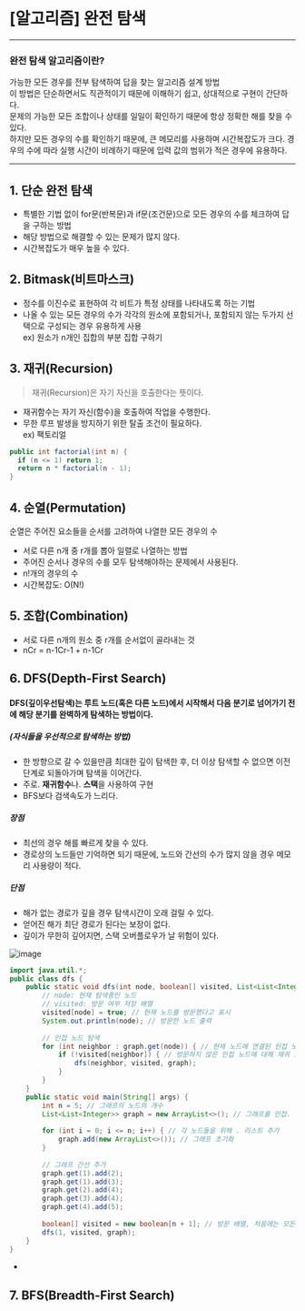 # [알고리즘] 완전 탐색
---------------------
### 완전 탐색 알고리즘이란?   
가능한 모든 경우를 전부 탐색하여 답을 찾는 알고리즘 설계 방법   
이 방법은 단순하면서도 직관적이기 때문에 이해하기 쉽고, 상대적으로 구현이 간단하다.   
문제의 가능한 모든 조합이나 상태를 일일이 확인하기 때문에 항상 정확한 해를 찾을 수 있다.     
하지만 모든 경우의 수를 확인하기 때문에, 큰 메모리를 사용하며 시간복잡도가 크다.
경우의 수에 따라 실행 시간이 비례하기 때문에 입력 값의 범위가 적은 경우에 유용하다.   

---------------------
## 1. 단순 완전 탐색
- 특별한 기법 없이 for문(반복문)과 if문(조건문)으로 모든 경우의 수를 체크하여 답을 구하는 방법   
- 해당 방법으로 해결할 수 있는 문제가 많지 않다.   
- 시간복잡도가 매우 높을 수 있다.   

## 2. Bitmask(비트마스크)   
- 정수를 이진수로 표현하여 각 비트가 특정 상태를 나타내도록 하는 기법    
- 나올 수 있는 모든 경우의 수가 각각의 원소에 포함되거나, 포함되지 않는 두가지 선택으로 구성되는 경우 유용하게 사용   
ex) 원소가 n개인 집합의 부분 집합 구하기

## 3. 재귀(Recursion)   
> 재귀(Recursion)은 자기 자신을 호출한다는 뜻이다.   
- 재귀함수는 자기 자신(함수)을 호출하여 작업을 수행한다.   
- 무한 루프 발생을 방지하기 위한 탈출 조건이 필요하다.   
ex) 팩토리얼
```java
public int factorial(int n) {
  if (n <= 1) return 1;
  return n * factorial(n - 1); 
}
```

## 4. 순열(Permutation)   
순열은 주어진 요소들을 순서를 고려하여 나열한 모든 경우의 수   
- 서로 다른 n개 중 r개를 뽑아 일렬로 나열하는 방법
- 주어진 순서나 경우의 수를 모두 탐색해야하는 문제에서 사용된다.
- n!개의 경우의 수   
- 시간복잡도: O(N!)   

## 5. 조합(Combination)   
- 서로 다른 n개의 원소 중 r개를 순서없이 골라내는 것    
- nCr = n-1Cr-1 + n-1Cr

## 6. DFS(Depth-First Search)   
#### DFS(깊이우선탐색)는 루트 노드(혹은 다른 노드)에서 시작해서 다음 분기로 넘어가기 전에 해당 분기를 완벽하게 탐색하는 방법이다. 
##### (자식들을 우선적으로 탐색하는 방법)
- 한 방향으로 갈 수 있을만큼 최대한 깊이 탐색한 후, 더 이상 탐색할 수 없으면 이전 단계로 되돌아가며 탐색을 이어간다.    
- 주로. **재귀함수**나. **스택**을 사용하여 구현      
- BFS보다 검색속도가 느리다.   

##### 장점
- 최선의 경우 해를 빠르게 찾을 수 있다.
- 경로상의 노드들만 기억하면 되기 때문에, 노드와 간선의 수가 많지 않을 경우 메모리 사용량이 적다.

##### 단점   
- 해가 없는 경로가 깊을 경우 탐색시간이 오래 걸릴 수 있다.   
- 얻어진 해가 최단 경로가 된다는 보장이 없다.   
- 깊이가 무한히 깊어지면, 스택 오버플로우가 날 위험이 있다.   

![image](https://github.com/user-attachments/assets/a573c3b5-2b9a-46e0-9304-f553549c0621)

```java
import java.util.*;
public class dfs {
    public static void dfs(int node, boolean[] visited, List<List<Integer>> graph) {
        // node: 현재 탐색중인 노드
        // visited: 방문 여부 저장 배열
        visited[node] = true; // 현재 노드를 방문했다고 표시
        System.out.println(node); // 방문한 노드 출력
        
        // 인접 노드 탐색
        for (int neighbor : graph.get(node)) { // 현재 노드에 연결된 인접 노드 순회
            if (!visited[neighbor]) { // 방문하지 않은 인접 노드에 대해 재귀 호출을 수행하여 깊이우선탐색
                dfs(neighbor, visited, graph);
            }
        }
    }
    public static void main(String[] args) {
        int n = 5; // 그래프의 노드의 개수
        List<List<Integer>> graph = new ArrayList<>(); // 그래프를 인접. ㅣ스트로 표현, 각 노드마다 연결된 노드들을 리스트로 저장
        
        for (int i = 0; i <= n; i++) { // 각 노드들을 위해 . 리스트 추가
            graph.add(new ArrayList<>()); // 그래프 초기화
        }
        
        // 그래프 간선 추가
        graph.get(1).add(2);
        graph.get(1).add(3);
        graph.get(2).add(4);
        graph.get(3).add(4);
        graph.get(4).add(5);
        
        boolean[] visited = new boolean[n + 1]; // 방문 배열, 처음에는 모든 값이 false
        dfs(1, visited, graph);
    }
}
```

- 
## 7. BFS(Breadth-First Search)   
